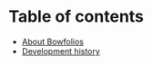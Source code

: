 # Table of contents

* [About Bowfolios](#about-bowfolios)
* [Development history](#development-history)

